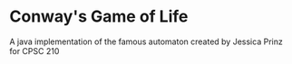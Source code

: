 # Conway's Game of Life

A java implementation of the famous automaton created by Jessica Prinz for CPSC 210
